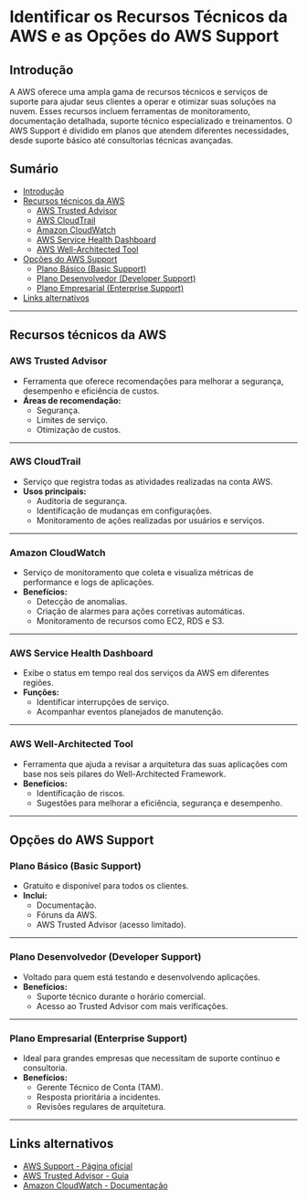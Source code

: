 # Identificar os Recursos Técnicos da AWS e as Opções do AWS Support

## Introdução  
A AWS oferece uma ampla gama de recursos técnicos e serviços de suporte para ajudar seus clientes a operar e otimizar suas soluções na nuvem. Esses recursos incluem ferramentas de monitoramento, documentação detalhada, suporte técnico especializado e treinamentos. O AWS Support é dividido em planos que atendem diferentes necessidades, desde suporte básico até consultorias técnicas avançadas.

## Sumário  
- [Introdução](#introdução)  
- [Recursos técnicos da AWS](#recursos-técnicos-da-aws)  
  - [AWS Trusted Advisor](#aws-trusted-advisor)  
  - [AWS CloudTrail](#aws-cloudtrail)  
  - [Amazon CloudWatch](#amazon-cloudwatch)  
  - [AWS Service Health Dashboard](#aws-service-health-dashboard)  
  - [AWS Well-Architected Tool](#aws-well-architected-tool)  
- [Opções do AWS Support](#opções-do-aws-support)  
  - [Plano Básico (Basic Support)](#plano-básico-basic-support)  
  - [Plano Desenvolvedor (Developer Support)](#plano-desenvolvedor-developer-support)  
  - [Plano Empresarial (Enterprise Support)](#plano-empresarial-enterprise-support)  
- [Links alternativos](#links-alternativos)  

---

## Recursos técnicos da AWS  

### AWS Trusted Advisor  
- Ferramenta que oferece recomendações para melhorar a segurança, desempenho e eficiência de custos.  
- **Áreas de recomendação:**  
  - Segurança.  
  - Limites de serviço.  
  - Otimização de custos.  

---

### AWS CloudTrail  
- Serviço que registra todas as atividades realizadas na conta AWS.  
- **Usos principais:**  
  - Auditoria de segurança.  
  - Identificação de mudanças em configurações.  
  - Monitoramento de ações realizadas por usuários e serviços.  

---

### Amazon CloudWatch  
- Serviço de monitoramento que coleta e visualiza métricas de performance e logs de aplicações.  
- **Benefícios:**  
  - Detecção de anomalias.  
  - Criação de alarmes para ações corretivas automáticas.  
  - Monitoramento de recursos como EC2, RDS e S3.  

---

### AWS Service Health Dashboard  
- Exibe o status em tempo real dos serviços da AWS em diferentes regiões.  
- **Funções:**  
  - Identificar interrupções de serviço.  
  - Acompanhar eventos planejados de manutenção.  

---

### AWS Well-Architected Tool  
- Ferramenta que ajuda a revisar a arquitetura das suas aplicações com base nos seis pilares do Well-Architected Framework.  
- **Benefícios:**  
  - Identificação de riscos.  
  - Sugestões para melhorar a eficiência, segurança e desempenho.  

---

## Opções do AWS Support  

### Plano Básico (Basic Support)  
- Gratuito e disponível para todos os clientes.  
- **Inclui:**  
  - Documentação.  
  - Fóruns da AWS.  
  - AWS Trusted Advisor (acesso limitado).  

---

### Plano Desenvolvedor (Developer Support)  
- Voltado para quem está testando e desenvolvendo aplicações.  
- **Benefícios:**  
  - Suporte técnico durante o horário comercial.  
  - Acesso ao Trusted Advisor com mais verificações.  

---

### Plano Empresarial (Enterprise Support)  
- Ideal para grandes empresas que necessitam de suporte contínuo e consultoria.  
- **Benefícios:**  
  - Gerente Técnico de Conta (TAM).  
  - Resposta prioritária a incidentes.  
  - Revisões regulares de arquitetura.  

---

## Links alternativos  
- [AWS Support - Página oficial](https://aws.amazon.com/pt/premiumsupport/)  
- [AWS Trusted Advisor - Guia](https://aws.amazon.com/pt/premiumsupport/technology/trusted-advisor/)  
- [Amazon CloudWatch - Documentação](https://aws.amazon.com/pt/cloudwatch/)  
